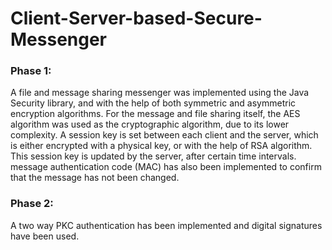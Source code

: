 # Client-Server-based-Secure-Messenger

### Phase 1:
A file and message sharing messenger was implemented using the Java Security library, and with the help of both symmetric and asymmetric encryption algorithms.
For the message and file sharing itself, the AES algorithm was used as the cryptographic algorithm, due to its lower complexity. 
A session key is set between each client and the server, which is either encrypted with a physical key, or with the help of RSA algorithm. This session key is updated by the server, after certain time intervals. 
message authentication code (MAC) has also been implemented to confirm that the message has not been changed.

### Phase 2:
A two way PKC authentication has been implemented and digital signatures have been used.
